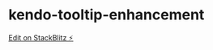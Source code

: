 # kendo-tooltip-enhancement

[Edit on StackBlitz ⚡️](https://stackblitz.com/edit/kendo-tooltip-dmwsw7)